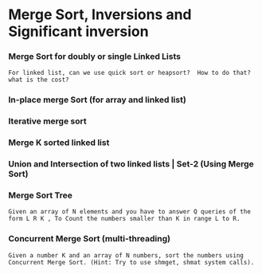 
# Merge Sort, Inversions and Significant inversion

### Merge Sort for doubly or single Linked Lists
    For linked list, can we use quick sort or heapsort?  How to do that? what is the cost?

### In-place merge Sort (for array and linked list)

### Iterative merge sort

### Merge K sorted linked list

### Union and Intersection of two linked lists | Set-2 (Using Merge Sort)

### Merge Sort Tree

    Given an array of N elements and you have to answer Q queries of the form L R K , To Count the numbers smaller than K in range L to R.

### Concurrent Merge Sort (multi-threading)

    Given a number K and an array of N numbers, sort the numbers using Concurrent Merge Sort. (Hint: Try to use shmget, shmat system calls).


